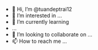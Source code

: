- 👋 Hi, I’m @tuandeptrai12
- 👀 I’m interested in ...
- 🌱 I’m currently learning
- ...
- 💞️ I’m looking to collaborate on ...
- 📫 How to reach me ...

<!---
tuandeptrai12/tuandeptrai12 is a ✨ special ✨ repository because its `README.md` (this file) appears on your GitHub profile.
You can click the Preview link to take a look at your changes.
--->
